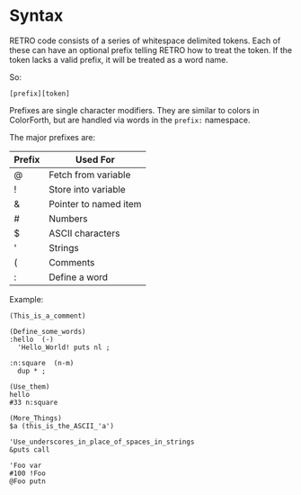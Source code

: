 # Syntax

RETRO code consists of a series of whitespace delimited tokens. Each of
these can have an optional prefix telling RETRO how to treat the token.
If the token lacks a valid prefix, it will be treated as a word name.

So:

    [prefix][token]

Prefixes are single character modifiers. They are similar to colors in
ColorForth, but are handled via words in the `prefix:` namespace.

The major prefixes are:

| Prefix | Used For                      |
| ------ | ----------------------------- |
| @      | Fetch from variable           |
| !      | Store into variable           |
| &      | Pointer to named item         |
| #      | Numbers                       |
| $      | ASCII characters              |
| '      | Strings                       |
| (      | Comments                      |
| :      | Define a word                 |

Example:

````
(This_is_a_comment)

(Define_some_words)
:hello  (-)
  'Hello_World! puts nl ;

:n:square  (n-m)
  dup * ;

(Use_them)
hello
#33 n:square

(More_Things)
$a (this_is_the_ASCII_'a')

'Use_underscores_in_place_of_spaces_in_strings
&puts call

'Foo var
#100 !Foo
@Foo putn
````
